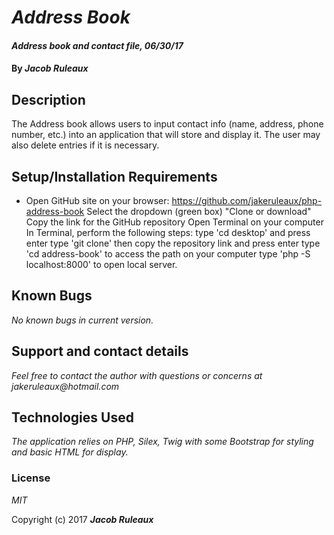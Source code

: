 # _Address Book_

#### _Address book and contact file, 06/30/17_

#### By _**Jacob Ruleaux**_

## Description

The Address book allows users to input contact info (name, address, phone number, etc.) into an application that will store and display it. The user may also delete entries if it is necessary.

## Setup/Installation Requirements

* Open GitHub site on your browser: https://github.com/jakeruleaux/php-address-book
Select the dropdown (green box) "Clone or download"
Copy the link for the GitHub repository
Open Terminal on your computer
In Terminal, perform the following steps:
type 'cd desktop' and press enter
type 'git clone' then copy the repository link and press enter
type 'cd address-book' to access the path on your computer
type 'php -S localhost:8000' to open local server.




## Known Bugs

_No known bugs in current version._

## Support and contact details

_Feel free to contact the author with questions or concerns at jakeruleaux@hotmail.com_

## Technologies Used

_The application relies on PHP, Silex, Twig with some Bootstrap for styling and basic HTML for display._

### License

*MIT*

Copyright (c) 2017 **_Jacob Ruleaux_**
